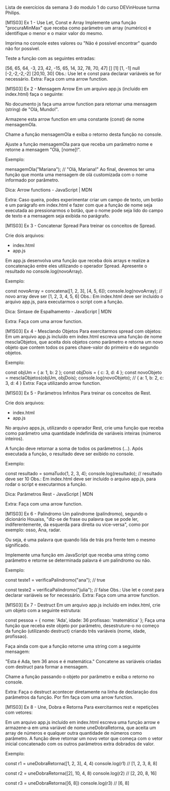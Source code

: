 Lista de exercícios da semana 3 do modulo 1 do curso DEVinHouse turma Philips.


[M1S03] Ex 1 - Use Let, Const e Array
Implemente uma função "procuraMinMax" que receba como parâmetro um array (numérico) e identifique o menor e o maior valor do mesmo.

Imprima no console estes valores ou "Não é possível encontrar" quando não for possível.

Teste a função com as seguintes entradas:

[56, 65, 64, -3, 23, 42, -15, 65, 14, 32, 78, 70, 47]
[]
[1]
[1, -1]
null
[-2,-2,-2,-2]
[20,10, 30]
Obs.: Use let e const para declarar variáveis se for necessário.
Extra: Faça com uma arrow function.


[M1S03] Ex 2 - Mensagem Arrow
Em um arquivo app.js (incluído em index.html) faça o seguinte:

No documento js faça uma arrow function para retornar uma mensagem (string) de "Olá, Mundo!".

Armazene esta arrow function em uma constante (const) de nome mensagemOla.

Chame a função mensagemOla e exiba o retorno desta função no console.

Ajuste a função mensagemOla para que receba um parâmetro nome e retorne a mensagem "Olá, [nome]!".

Exemplo:

mensagemOla("Mariana");
// "Olá, Mariana!"
Ao final, devemos ter uma função que monta uma mensagem de olá customizada com o nome informado por parâmetro.

Dica:
Arrow functions - JavaScript | MDN

Extra: Caso queira, podes experimentar criar um campo de texto, um botão e um parágrafo em index.html e fazer com que a função de nome seja executada ao pressionarmos o botão, que o nome pode seja lido do campo de texto e a mensagem seja exibida no parágrafo.


[M1S03] Ex 3 - Concatenar Spread
Para treinar os conceitos de Spread.

Crie dois arquivos:
- index.html
- app.js

Em app.js desenvolva uma função que receba dois arrays e realize a concatenação entre eles utilizando o operador Spread.
Apresente o resultado no console.log(novoArray).

Exemplo:

const novoArray = concatena([1, 2, 3], [4, 5, 6]);
console.log(novoArray);
// novo array deve ser [1, 2, 3, 4, 5, 6]
Obs.: Em index.html deve ser incluído o arquivo app.js, para executarmos o script com a função.

Dica:
Sintaxe de Espalhamento - JavaScript | MDN

Extra: Faça com uma arrow function.


[M1S03] Ex 4 - Mesclando Objetos
Para exercitarmos spread com objetos:
Em um arquivo app.js incluído em index.html escreva uma função de nome mesclaObjetos, que aceita dois objetos como parâmetro e retorna um novo objeto que contem todos os pares chave-valor do primeiro e do segundo objetos.

Exemplo:

const objUm = { a: 1, b: 2 };
const objDois = { c: 3, d: 4 };
const novoObjeto = mesclaObjetos(objUm, objDois);
console.log(novoObjeto);
// { a: 1, b: 2, c: 3, d: 4 }
Extra: Faça utilizando arrow function.


[M1S03] Ex 5 - Parâmetros Infinitos
Para treinar os conceitos de Rest.

Crie dois arquivos:
- index.html
- app.js

No arquivo apps.js, utilizando o operador Rest, crie uma função que receba como parâmetro uma quantidade indefinida de variáveis inteiras (números inteiros).

A função deve retornar a soma de todos os parâmetros (...).
Após executada a função, o resultado deve ser exibido no console.

Exemplo:

const resultado = somaTudo(1, 2, 3, 4);
console.log(resultado);
// resultado deve ser 10
Obs.: Em index.html deve ser incluído o arquivo app.js, para rodar o script e executarmos a função.

Dica:
Parâmetros Rest - JavaScript | MDN

Extra: Faça com uma arrow function.


[M1S03] Ex 6 - Palíndromo
Um palindrome (palíndromo), segundo o dicionário Houaiss,
"diz-se de frase ou palavra que se pode ler, indiferentemente, da esquerda para direita ou vice-versa", como por exemplo: osso, Ana, radar.

Ou seja, é uma palavra que quando lida de trás pra frente tem o mesmo significado.

Implemente uma função em JavaScript que receba uma string como parâmetro e retorne se determinada palavra é um palindromo ou não.

Exemplo:

const teste1 = verificaPalindromo("ana");
// true

const teste2 = verificaPalindromo("julia");
// false
Obs.: Use let e const para declarar variáveis se for necessário.
Extra: Faça com uma arrow function.


[M1S03] Ex 7 - Destruct
Em um arquivo app.js incluído em index.html, crie um objeto com a seguinte estrutura:

const pessoa = {
  nome: 'Ada',
  idade: 36
  profissao: 'matemática'
};
Faça uma função que receba este objeto por parâmetro, desestruture-o no começo da função (utilizando destruct) criando três variáveis (nome, idade, profissao).

Faça ainda com que a função retorne uma string com a seguinte mensagem:

"Esta é Ada, tem 36 anos e é matemática."
Concatene as variáveis criadas com destruct para formar a mensagem.

Chame a função passando o objeto por parâmetro e exiba o retorno no console.

Extra: Faça o destruct acontecer diretamente na linha de declaração dos parâmetros da função. Por fim faça com uma arrow function.


[M1S03] Ex 8 - Une, Dobra e Retorna
Para exercitarmos rest e repetições com vetores:

Em um arquivo app.js incluído em index.html escreva uma função arrow e armazene-a em uma variável de nome uneDobraRetorna, que aceita um array de números e qualquer outra quantidade de números como parâmetro. A função deve retornar um novo vetor que começa com o vetor inicial concatenado com os outros parâmetros extra dobrados de valor.

Exemplo:

const r1 = uneDobraRetorna([1, 2, 3], 4, 4)
console.log(r1) // [1, 2, 3, 8, 8]

const r2 = uneDobraRetorna([2], 10, 4, 8) 
console.log(r2) // [2, 20, 8, 16]

const r3 = uneDobraRetorna([6, 8]) 
console.log(r3) // [6, 8]